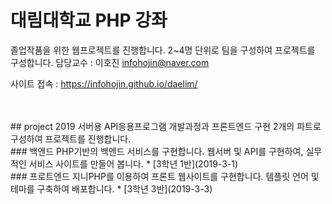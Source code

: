 # 대림대학교 PHP 강좌
졸업작품을 위한 웹프로젝트를 진행합니다. 2~4명 단위로 팀을 구성하여 프로젝트를 구성합니다.
담당교수 : 이호진 infohojin@naver.com

사이트 접속 : https://infohojin.github.io/daelim/

<br>
<br>
## project 2019
서버용 API응용프로그램 개발과정과 프론트엔드 구현 2개의 파트로 구성하여 프로젝트를 진행합니다.

<br>
### 백엔드
PHP기반의 백엔드 서비스를 구현합니다. 웹서버 및 API를 구현하여, 실무적인 서비스 사이트를 만들어 봅니다.
* [3학년 1반](2019-3-1)

<br>
### 프로트엔드
지니PHP를 이용하여 프론트 웹사이트를 구현합니다. 템플릿 언어 및 테마를 구축하여 배포합니다.
* [3학년 3반](2019-3-3)